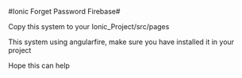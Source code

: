 #Ionic Forget Password Firebase#

Copy this system to your Ionic_Project/src/pages

This system using angularfire, 
make sure you have installed it in your project

Hope this can help
